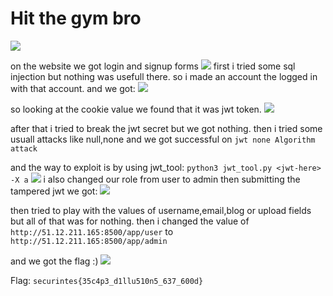 <h1>Hit the gym bro</h1>
<img src=https://github.com/Qusaihija/securinets-valentine-2024/blob/main/images/image2.PNG>

on the website we got login and signup forms
<img src=https://github.com/Qusaihija/securinets-valentine-2024/blob/main/images/Capture7.PNG>
first i tried some sql injection but nothing was usefull there. so i made an account the logged in 
with that account. and we got:
<img src=https://github.com/Qusaihija/securinets-valentine-2024/blob/main/images/Capture8.PNG>

so looking at the cookie value we found that it was jwt token.
<img src=https://github.com/Qusaihija/securinets-valentine-2024/blob/main/images/Capture9.PNG>

after that i tried to break the jwt secret but we got nothing.
then i tried some usuall attacks like null,none
and we got successful on ```jwt none Algorithm attack```

and the way to exploit is by using jwt_tool:
```python3 jwt_tool.py <jwt-here> -X a```
<img src=https://github.com/Qusaihija/securinets-valentine-2024/blob/main/images/Capture10.PNG>
i also changed our role from user to admin then
submitting the tampered jwt we got:
<img src=https://github.com/Qusaihija/securinets-valentine-2024/blob/main/images/Capture11.PNG>

then tried to play with the values of username,email,blog or upload fields but all of that was for nothing.
then i changed the value of ```http://51.12.211.165:8500/app/user``` to ```http://51.12.211.165:8500/app/admin```

and we got the flag :)
<img src=https://github.com/Qusaihija/securinets-valentine-2024/blob/main/images/Capture12.PNG>

Flag: ```securintes{35c4p3_d1llu510n5_637_600d}```




